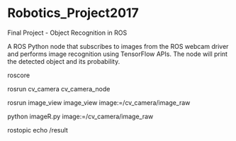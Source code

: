 # Robotics_Project2017

Final Project - Object Recognition in ROS

A ROS Python node that subscribes to images from the ROS webcam driver and performs image recognition using TensorFlow APIs. The node will print the detected object and its probability.



roscore

rosrun cv_camera cv_camera_node

rosrun image_view image_view image:=/cv_camera/image_raw

python imageR.py image:=/cv_camera/image_raw


rostopic echo /result









